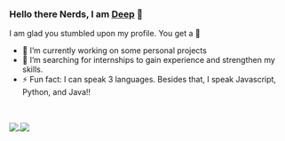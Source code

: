 ### Hello there Nerds, I am [Deep](https://deepanchal.github.io) 👋

I am glad you stumbled upon my profile. You get a 🍪

- 🌱 I’m currently working on some personal projects
- 🔭 I’m searching for internships to gain experience and strengthen my skills.
- ⚡ Fun fact: I can speak 3 languages. Besides that, I speak Javascript, Python, and Java!!

&nbsp;

<a href="https://github.com/anuraghazra/github-readme-stats">
  <img align="center" src="https://github-readme-stats.deepanchal.vercel.app/api?username=deepanchal&count_private=true&show_icons=true&hide=issues" />
</a>
<a href="https://github.com/anuraghazra/github-readme-stats">
  <img align="center" src="https://github-readme-stats.deepanchal.vercel.app/api/top-langs/?username=deepanchal&layout=compact" />
</a>


<!--
**deepanchal/deepanchal** is a ✨ _special_ ✨ repository because its `README.md` (this file) appears on your GitHub profile.

Here are some ideas to get you started:

🔭 I’m currently working on some personal projects
- 🌱 I’m currently learning ...
- 👯 I’m looking to collaborate on ...
- 🤔 I’m looking for help with ...
- 💬 Ask me about ...
- 📫 How to reach me: ...
- 😄 Pronouns: ...
-->
